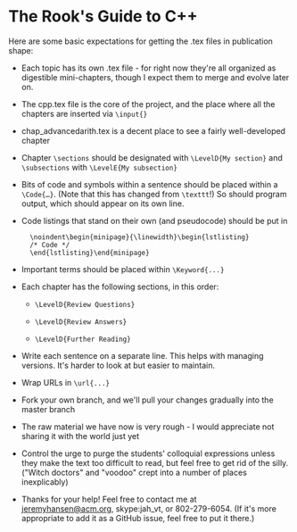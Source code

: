The Rook's Guide to C++
====================


Here are some basic expectations for getting the .tex files in publication shape:

* Each topic has its own .tex file - for right now they're all organized as digestible mini-chapters, though I expect them to merge and evolve later on.

* The cpp.tex file is the core of the project, and the place where all the chapters are inserted via `\input{}`

* chap_advancedarith.tex is a decent place to see a fairly well-developed chapter

* Chapter `\sections` should be designated with `\LevelD{My section}` and `\subsections` with `\LevelE{My subsection}`

* Bits of code and symbols within a sentence should be placed within a `\Code{…}`. (Note that this has changed from `\texttt`!) So should program output, which should appear on its own line.

* Code listings that stand on their own (and pseudocode) should be put in

	    \noindent\begin{minipage}{\linewidth}\begin{lstlisting}
	    /* Code */
	    \end{lstlisting}\end{minipage}

* Important terms should be placed within `\Keyword{...}`

* Each chapter has the following sections, in this order:

	+ `\LevelD{Review Questions}`

	+ `\LevelD{Review Answers}`

	+ `\LevelD{Further Reading}`

* Write each sentence on a separate line. This helps with managing versions. It's harder to look at but easier to maintain.

* Wrap URLs in `\url{...}`

* Fork your own branch, and we'll pull your changes gradually into the master branch

* The raw material we have now is very rough - I would appreciate not sharing it with the world just yet

* Control the urge to purge the students' colloquial expressions unless they make the text too difficult to read, but feel free to get rid of the silly. ("Witch doctors" and "voodoo" crept into a number of places inexplicably)

* Thanks for your help! Feel free to contact me at jeremyhansen@acm.org, skype:jah_vt, or 802-279-6054. (If it's more appropriate to add it as a GitHub issue, feel free to put it there.)